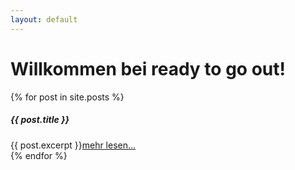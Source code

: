```yaml
---
layout: default
---
```


# Willkommen bei ready to go out!

<div>
  {% for post in site.posts %}
    <div class="card my-4">
      <h5 class="card-header">{{ post.title }}</h5>
      <div class="card-body">
        {{ post.excerpt }}<a href="{{ post.url }}">mehr lesen...</a>
      </div>
    </div>
  {% endfor %}
</div>
